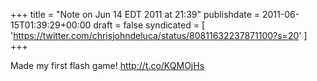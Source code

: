 +++
title = "Note on Jun 14 EDT 2011 at 21:39"
publishdate = 2011-06-15T01:39:29+00:00
draft = false
syndicated = [ 'https://twitter.com/chrisjohndeluca/status/80811632237871100?s=20' ]
+++

Made my first flash game! http://t.co/KQMOjHs
